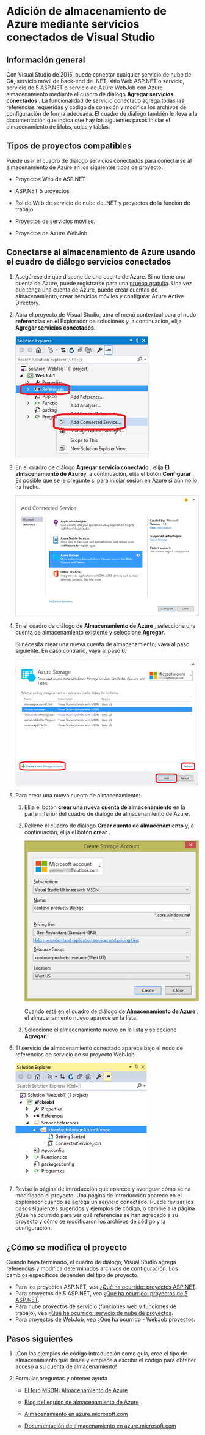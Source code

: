 <properties 
   pageTitle="Agregar almacenamiento de Azure mediante servicios conectados en Visual Studio | Microsoft Azure"
   description="Agregar almacenamiento de Azure a su aplicación utilizando el cuadro de diálogo Servicios de conectados agregar de Visual Studio"
   services="visual-studio-online"
   documentationCenter="na"
   authors="TomArcher"
   manager="douge"
   editor="" />
<tags 
   ms.service="storage"
   ms.devlang="na"
   ms.topic="article"
   ms.tgt_pltfrm="na"
   ms.workload="na"
   ms.date="08/15/2016"
   ms.author="tarcher" />

# <a name="adding-azure-storage-by-using-visual-studio-connected-services"></a>Adición de almacenamiento de Azure mediante servicios conectados de Visual Studio

## <a name="overview"></a>Información general

Con Visual Studio de 2015, puede conectar cualquier servicio de nube de C#, servicio móvil de back-end de .NET, sitio Web ASP.NET o servicio, servicio de 5 ASP.NET o servicio de Azure WebJob con Azure almacenamiento mediante el cuadro de diálogo **Agregar servicios conectados** . La funcionalidad de servicio conectado agrega todas las referencias requeridas y código de conexión y modifica los archivos de configuración de forma adecuada. El cuadro de diálogo también le lleva a la documentación que indica que hay los siguientes pasos iniciar el almacenamiento de blobs, colas y tablas.

## <a name="supported-project-types"></a>Tipos de proyectos compatibles

Puede usar el cuadro de diálogo servicios conectados para conectarse al almacenamiento de Azure en los siguientes tipos de proyecto.

- Proyectos Web de ASP.NET

- ASP.NET 5 proyectos

- Rol de Web de servicio de nube de .NET y proyectos de la función de trabajo

- Proyectos de servicios móviles.

- Proyectos de Azure WebJob


## <a name="connect-to-azure-storage-using-the-connected-services-dialog"></a>Conectarse al almacenamiento de Azure usando el cuadro de diálogo servicios conectados

1. Asegúrese de que dispone de una cuenta de Azure. Si no tiene una cuenta de Azure, puede registrarse para una [prueba gratuita](http://go.microsoft.com/fwlink/?LinkId=518146). Una vez que tenga una cuenta de Azure, puede crear cuentas de almacenamiento, crear servicios móviles y configurar Azure Active Directory.

1. Abra el proyecto de Visual Studio, abra el menú contextual para el nodo **referencias** en el Explorador de soluciones y, a continuación, elija **Agregar servicios conectados**.

    ![Agregar un servicio conectado](./media/vs-azure-tools-connected-services-storage/IC796702.png)

1. En el cuadro de diálogo **Agregar servicio conectado** , elija **El almacenamiento de Azure**y, a continuación, elija el botón **Configurar** . Es posible que se le pregunte si para iniciar sesión en Azure si aún no lo ha hecho.

    ![Cuadro de diálogo servicio conectado - almacenamiento agregar](./media/vs-azure-tools-connected-services-storage/IC796703.png)

1. En el cuadro de diálogo de **Almacenamiento de Azure** , seleccione una cuenta de almacenamiento existente y seleccione **Agregar**.

    Si necesita crear una nueva cuenta de almacenamiento, vaya al paso siguiente. En caso contrario, vaya al paso 6.

    ![Cuadro de diálogo de almacenamiento de Azure](./media/vs-azure-tools-connected-services-storage/IC796704.png)

1. Para crear una nueva cuenta de almacenamiento: 

    1. Elija el botón **crear una nueva cuenta de almacenamiento** en la parte inferior del cuadro de diálogo de almacenamiento de Azure.

    1. Rellene el cuadro de diálogo **Crear cuenta de almacenamiento** y, a continuación, elija el botón **crear** .
    
        ![Cuadro de diálogo de almacenamiento de Azure](./media/vs-azure-tools-connected-services-storage/create-storage-account.png)

        Cuando esté en el cuadro de diálogo de **Almacenamiento de Azure** , el almacenamiento nuevo aparece en la lista.

    1. Seleccione el almacenamiento nuevo en la lista y seleccione **Agregar**.

1. El servicio de almacenamiento conectado aparece bajo el nodo de referencias de servicio de su proyecto WebJob.

    ![Almacenamiento de Azure en el proyecto de trabajos de web](./media/vs-azure-tools-connected-services-storage/IC796705.png)

1. Revise la página de introducción que aparece y averiguar cómo se ha modificado el proyecto. Una página de introducción aparece en el explorador cuando se agrega un servicio conectado. Puede revisar los pasos siguientes sugeridos y ejemplos de código, o cambie a la página ¿Qué ha ocurrido para ver qué referencias se han agregado a su proyecto y cómo se modificaron los archivos de código y la configuración.

## <a name="how-your-project-is-modified"></a>¿Cómo se modifica el proyecto

Cuando haya terminado, el cuadro de diálogo, Visual Studio agrega referencias y modifica determinados archivos de configuración. Los cambios específicos dependen del tipo de proyecto. 

 - Para los proyectos ASP.NET, vea [¿Qué ha ocurrido: proyectos ASP.NET](http://go.microsoft.com/fwlink/p/?LinkId=513126). 
 - Para proyectos de 5 ASP.NET, vea [¿Qué ha ocurrido: proyectos de 5 ASP.NET](http://go.microsoft.com/fwlink/p/?LinkId=513124). 
 - Para nube proyectos de servicio (funciones web y funciones de trabajo), vea [¿Qué ha ocurrido: servicio de nube de proyectos](http://go.microsoft.com/fwlink/p/?LinkId=516965). 
 - Para proyectos de WebJob, vea [¿Qué ha ocurrido - WebJob proyectos](./storage/vs-storage-webjobs-what-happened.md).

## <a name="next-steps"></a>Pasos siguientes

1. ¡Con los ejemplos de código Introducción como guía, cree el tipo de almacenamiento que desee y empiece a escribir el código para obtener acceso a su cuenta de almacenamiento!

1. Formular preguntas y obtener ayuda
     - [El foro MSDN: Almacenamiento de Azure](https://social.msdn.microsoft.com/forums/azure/home?forum=windowsazuredata)

     - [Blog del equipo de almacenamiento de Azure](http://blogs.msdn.com/b/windowsazurestorage/)

     - [Almacenamiento en azure.microsoft.com](https://azure.microsoft.com/services/storage/)

     - [Documentación de almacenamiento en azure.microsoft.com](https://azure.microsoft.com/documentation/services/storage/)

